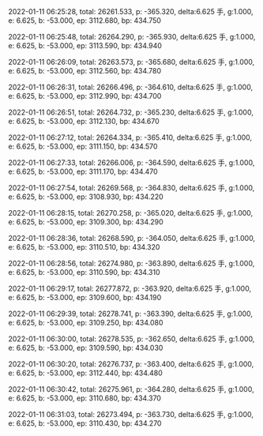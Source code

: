 2022-01-11 06:25:28, total: 26261.533, p: -365.320, delta:6.625 手, g:1.000, e: 6.625, b: -53.000, ep: 3112.680, bp: 434.750

2022-01-11 06:25:48, total: 26264.290, p: -365.930, delta:6.625 手, g:1.000, e: 6.625, b: -53.000, ep: 3113.590, bp: 434.940

2022-01-11 06:26:09, total: 26263.573, p: -365.680, delta:6.625 手, g:1.000, e: 6.625, b: -53.000, ep: 3112.560, bp: 434.780

2022-01-11 06:26:31, total: 26266.496, p: -364.610, delta:6.625 手, g:1.000, e: 6.625, b: -53.000, ep: 3112.990, bp: 434.700

2022-01-11 06:26:51, total: 26264.732, p: -365.230, delta:6.625 手, g:1.000, e: 6.625, b: -53.000, ep: 3112.130, bp: 434.670

2022-01-11 06:27:12, total: 26264.334, p: -365.410, delta:6.625 手, g:1.000, e: 6.625, b: -53.000, ep: 3111.150, bp: 434.570

2022-01-11 06:27:33, total: 26266.006, p: -364.590, delta:6.625 手, g:1.000, e: 6.625, b: -53.000, ep: 3111.170, bp: 434.470

2022-01-11 06:27:54, total: 26269.568, p: -364.830, delta:6.625 手, g:1.000, e: 6.625, b: -53.000, ep: 3108.930, bp: 434.220

2022-01-11 06:28:15, total: 26270.258, p: -365.020, delta:6.625 手, g:1.000, e: 6.625, b: -53.000, ep: 3109.300, bp: 434.290

2022-01-11 06:28:36, total: 26268.590, p: -364.050, delta:6.625 手, g:1.000, e: 6.625, b: -53.000, ep: 3110.510, bp: 434.320

2022-01-11 06:28:56, total: 26274.980, p: -363.890, delta:6.625 手, g:1.000, e: 6.625, b: -53.000, ep: 3110.590, bp: 434.310

2022-01-11 06:29:17, total: 26277.872, p: -363.920, delta:6.625 手, g:1.000, e: 6.625, b: -53.000, ep: 3109.600, bp: 434.190

2022-01-11 06:29:39, total: 26278.741, p: -363.390, delta:6.625 手, g:1.000, e: 6.625, b: -53.000, ep: 3109.250, bp: 434.080

2022-01-11 06:30:00, total: 26278.535, p: -362.650, delta:6.625 手, g:1.000, e: 6.625, b: -53.000, ep: 3109.590, bp: 434.030

2022-01-11 06:30:20, total: 26276.737, p: -363.400, delta:6.625 手, g:1.000, e: 6.625, b: -53.000, ep: 3112.440, bp: 434.480

2022-01-11 06:30:42, total: 26275.961, p: -364.280, delta:6.625 手, g:1.000, e: 6.625, b: -53.000, ep: 3110.680, bp: 434.370

2022-01-11 06:31:03, total: 26273.494, p: -363.730, delta:6.625 手, g:1.000, e: 6.625, b: -53.000, ep: 3110.430, bp: 434.270